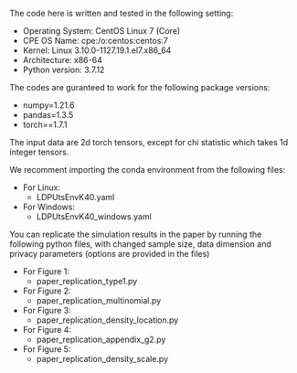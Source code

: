 The code here is written and tested in the following setting:
- Operating System: CentOS Linux 7 (Core)
- CPE OS Name: cpe:/o:centos:centos:7
- Kernel: Linux 3.10.0-1127.19.1.el7.x86_64
- Architecture: x86-64
- Python version: 3.7.12

The codes are guranteed to work for the following package versions:
  - numpy=1.21.6 
  - pandas=1.3.5
  - torch==1.7.1

The input data are 2d torch tensors, except for chi statistic which takes 1d integer tensors.

We recomment importing the conda environment from the following files:
- For Linux:
  - LDPUtsEnvK40.yaml
- For Windows:
  - LDPUtsEnvK40_windows.yaml


 You can replicate the simulation results in the paper by running the following python files, with changed sample size, data dimension and privacy parameters (options are provided in the files)
- For Figure 1:
  - paper_replication_type1.py 
- For Figure 2:
  - paper_replication_multinomial.py
- For Figure 3:
  - paper_replication_density_location.py
- For Figure 4:
  - paper_replication_appendix_g2.py
- For Figure 5:
  - paper_replication_density_scale.py

